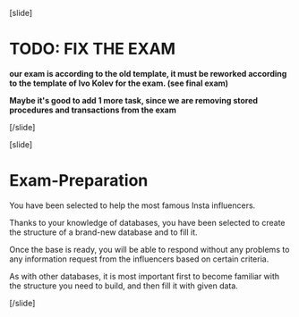 [slide]

# TODO: FIX THE EXAM 

**our exam is according to the old template, it must be reworked according to the template of Ivo Kolev for the exam. (see final exam)**

**Maybe it's good to add 1 more task, since we are removing stored procedures and transactions from the exam**

[/slide]

[slide]

# Exam-Preparation

You have been selected to help the most famous Insta influencers. 

Thanks to your knowledge of databases, you have been selected to create the structure of a brand-new database and to fill it.

Once the base is ready, you will be able to respond without any problems to any information request from the influencers based on certain criteria. 

As with other databases, it is most important first to become familiar with the structure you need to build, and then fill it with given data.

[/slide]

